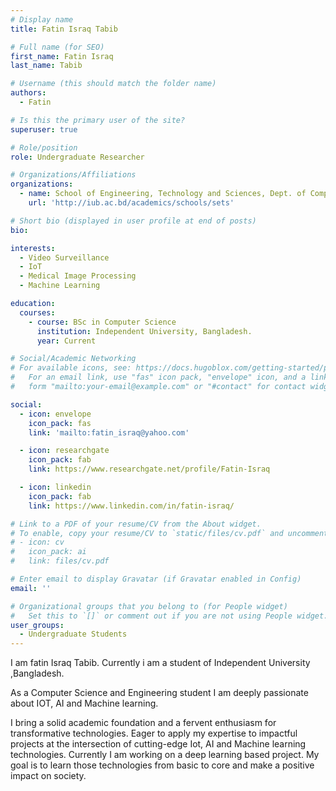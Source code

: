 ```yaml
---
# Display name
title: Fatin Israq Tabib

# Full name (for SEO)
first_name: Fatin Israq
last_name: Tabib

# Username (this should match the folder name)
authors:
  - Fatin

# Is this the primary user of the site?
superuser: true

# Role/position
role: Undergraduate Researcher 

# Organizations/Affiliations
organizations:
  - name: School of Engineering, Technology and Sciences, Dept. of Computer Scinece & Engineering, Independent University, Bangladesh.
    url: 'http://iub.ac.bd/academics/schools/sets'

# Short bio (displayed in user profile at end of posts)
bio: 

interests:
  - Video Surveillance
  - IoT
  - Medical Image Processing
  - Machine Learning

education:
  courses:
    - course: BSc in Computer Science
      institution: Independent University, Bangladesh.
      year: Current

# Social/Academic Networking
# For available icons, see: https://docs.hugoblox.com/getting-started/page-builder/#icons
#   For an email link, use "fas" icon pack, "envelope" icon, and a link in the
#   form "mailto:your-email@example.com" or "#contact" for contact widget.

social:
  - icon: envelope
    icon_pack: fas
    link: 'mailto:fatin_israq@yahoo.com'

  - icon: researchgate
    icon_pack: fab
    link: https://www.researchgate.net/profile/Fatin-Israq

  - icon: linkedin
    icon_pack: fab
    link: https://www.linkedin.com/in/fatin-israq/

# Link to a PDF of your resume/CV from the About widget.
# To enable, copy your resume/CV to `static/files/cv.pdf` and uncomment the lines below.
# - icon: cv
#   icon_pack: ai
#   link: files/cv.pdf

# Enter email to display Gravatar (if Gravatar enabled in Config)
email: ''

# Organizational groups that you belong to (for People widget)
#   Set this to `[]` or comment out if you are not using People widget.
user_groups:
  - Undergraduate Students
---
```


I am fatin Israq Tabib.  Currently i am a student of Independent University ,Bangladesh. 

As a  Computer Science and Engineering student I am deeply passionate about IOT, AI and Machine learning. 

I bring a solid academic foundation and a fervent enthusiasm for transformative technologies. Eager to apply my expertise to impactful projects at the intersection of cutting-edge Iot, AI and Machine learning technologies. Currently I am working on a deep learning based project. My goal is to learn those technologies from basic to core and make a positive impact on society. 
